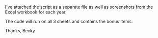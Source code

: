 I've attached the script as a separate file as well as screenshots from the Excel workbook for each year. 

The code will run on all 3 sheets and contains the bonus items.

Thanks,
Becky
